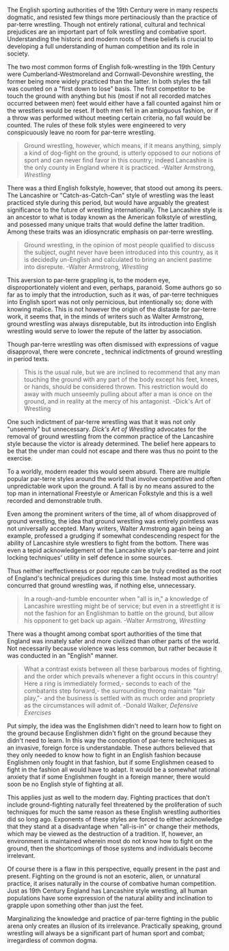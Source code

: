 The English sporting authorities of the 19th Century were in many respects dogmatic, and resisted few things more pertinaciously than the practice of par-terre wrestling. Though not entirely rational, cultural and technical prejudices are an important part of folk wrestling and combative sport.  Understanding the historic and modern roots of these beliefs is crucial to developing a full understanding of human competition and its role in society.


The two most common forms of English folk-wrestling in the 19th Century were Cumberland-Westmoreland and Cornwall-Devonshire wrestling, the former being more widely practiced than the latter.  In both styles the fall was counted on a "first down to lose" basis. The first competitor to be touch the ground with anything but his (most if not all recorded matches occurred between men) feet would either have a fall counted against him or the wrestlers would be reset. If both men fell in an ambiguous fashion, or if a throw was performed without meeting certain criteria, no fall would be counted. The rules of these folk styles were engineered to very conspicuously leave no room for par-terre wrestling.


> Ground wrestling, however, which means, if it means anything, simply a kind of dog-fight on the ground, is utterly opposed to our notions of sport and can never find favor in this country; indeed Lancashire is the only county in England where it is practiced. -Walter Armstrong, *Wrestling*

There was a third English folkstyle, however, that stood out among its peers.  The Lancashire or "Catch-as-Catch-Can" style of wrestling was the least practiced style during this period, but would have arguably the greatest significance to the future of wrestling internationally.  The Lancashire style is an ancestor to what is today known as the American folkstyle of wrestling, and posessed many unique traits that would define the latter tradition.  Among these traits was an idiosyncratic emphasis on par-terre wrestling.

> Ground wrestling, in the opinion of most people qualified to discuss the subject, ought never have been introduced into this country, as it is decidedly un-English and calculated to bring an ancient pastime into disrepute.
>-Walter Armstrong, *Wrestling*

This aversion to par-terre grappling is, to the modern eye, disproportionately violent and even, perhaps, paranoid. Some authors go so far as to imply that the introduction, such as it was, of par-terre techniques into English sport was not only pernicious, but intentionally so; done with knowing malice.  This is not however the origin of the distaste for par-terre work, it seems that, in the minds of writers such as Walter Armstrong, ground wrestling was always disreputable, but its introduction into English wrestling would serve to lower the repute of the latter by association.

Though par-terre wrestling was often dismissed with expressions of vague disapproval, there were concrete , technical indictments of ground wrestling in period texts.


>This is the
usual rule, but we are inclined to recommend
that any man touching the ground with any part
of the body except his feet, knees, or hands,
should be considered thrown. This restriction
would do away with much unseemly pulling
about after a man is once on the ground, and in
reality at the mercy of his antagonist. -Dick's Art of Wrestling


One such indictment of par-terre wrestling was that it was not only "unseemly" but unnecessary. *Dick's Art of Wrestling* advocates for the removal of ground wrestling from the common practice of the Lancashire style because the victor is already determined.  The belief here appears to be that the under man could not escape and there was thus no point to the exercise.


To a worldly, modern reader this would seem absurd.  There are multiple popular par-terre styles around the world that involve competitive and often unpredictable work upon the ground.  A fall is by no means assured to the top man in international Freestyle or American Folkstyle and this is a well recorded and demonstrable truth.

Even among the prominent writers of the time, all of whom disapproved of ground wrestling, the idea that ground wrestling was entirely pointless was not universally accepted.  Many writers, Walter Armstrong again being an example, professed a grudging if somewhat condescending respect for the ability of Lancashire style wrestlers to fight from the bottom.  There was even a tepid acknowledgement of the Lancashire style's par-terre and joint locking techniques' utility in self defence in some sources.

Thus neither ineffectiveness or poor repute can be truly credited as the root of England's technical prejudices during this time. Instead most authorities concurred that ground wrestling was, if nothing else, unnecessary.

> In a rough-and-tumble encounter when "all is in," a knowledge of Lancashire wrestling might be of service; but even in a streetfight it is not the fashion for an Englishman to battle on the ground, but allow his opponent to get back up again. -Walter Armstrong, *Wrestling*

There was a thought among combat sport authorities of the time that England was innately safer and more civilized than other parts of the world.  Not necessarily because violence was less common, but rather because it was conducted in an "English" manner.  

> What a contrast exists between all these barbarous modes of fighting, and the order which prevails whenever a fight occurs in this country! Here a ring  is immediately formed,- seconds to each of the combatants step forward,- the surrounding throng maintain "fair play,"- and the business is settled with as much order and propriety as the circumstances will admit of. -Donald Walker, *Defensive Exercises*

Put simply, the idea was the Englishmen didn't need to learn how to fight on the ground because Englishmen didn't fight on the ground because they didn't need to learn. In this way the conception of par-terre techniques as an invasive, foreign force is understandable.  These authors believed that they only needed to know how to fight in an English fashion because Englishmen only fought in that fashion, but if some Englishmen ceased to fight in the fashion all would have to adapt. It would be a somewhat rational anxiety that if some Englishmen fought in a foreign manner, there would soon be no English style of fighting at all.

This applies just as well to the modern day.  Fighting practices that don't include ground-fighting naturally feel threatened by the proliferation of such techniques for much the same reason as these English wrestling authorities did so long ago.  Exponents of these styles are forced to either acknowledge that they stand at a disadvantage when "all-is-in" or change their methods, which may be viewed as the destruction of a tradition. If, however, an environment is maintained wherein most do not know how to fight on the ground, then the shortcomings of those systems and individuals become irrelevant.

Of course there is a flaw in this perspective, equally present in the past and present. Fighting on the ground is not an esoteric, alien, or unnatural practice, it arises naturally in the course of combative human competition. Just as 19th Century England has Lancashire style wrestling, all human populations have some expression of the natural ability and inclination to grapple upon something other than just the feet.

Marginalizing the knowledge and practice of par-terre fighting in the public arena only creates an illusion of its irrelevance.  Practically speaking, ground wrestling will always be a significant part of human sport and combat; irregardless of common dogma.
